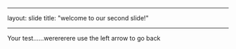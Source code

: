 _________
layout: slide
title: "welcome to our second slide!"
____
Your test......werererere
use the left arrow to go back

